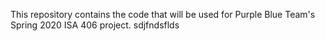 This repository contains the code that will be used for Purple Blue Team's Spring 2020 ISA 406 project. sdjfndsflds
